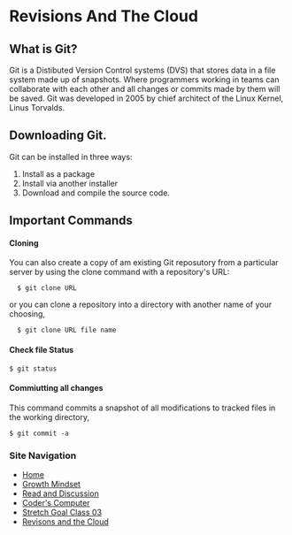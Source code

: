 # Revisions And The Cloud

## What is Git? 

Git is a Distibuted Version Control systems (DVS) that stores data in a file system made up of snapshots. Where programmers working in teams can collaborate with each other and all changes or commits made by them will be saved. Git was developed in 2005 by chief architect of the Linux Kernel, Linus Torvalds.

## Downloading Git. 

Git can be installed in three ways:

1. Install as a package
1. Install via another installer
1. Download and compile the source code.

## Important Commands

#### Cloning 
   You can also create a copy of am existing Git reposutory from a particular server by using the clone command with a repository's URL: 
      
      $ git clone URL
  or you can clone a repository into a directory with another name of your choosing, 
  
      $ git clone URL file name
 
#### Check file Status 
    $ git status 
#### Commiutting all changes
  This command commits a snapshot of all modifications to tracked files in the working directory, 
    
    $ git commit -a

### Site Navigation
- [Home](/README.md)
- [Growth Mindset](/GrowthMindset.md)
- [Read and Discussion](/Discussion.md)
- [Coder's Computer](/Coder'sComputer.md) 
- [Stretch Goal Class 03](/StretchGoalClass03.md) 
- [Revisons and the Cloud](/Revisions_And_The_Cloud.md)
